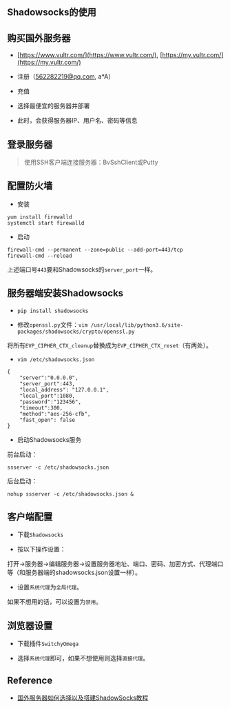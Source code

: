 ## Shadowsocks的使用


## 购买国外服务器

* [https://www.vultr.com/](https://www.vultr.com/), [https://my.vultr.com/](https://my.vultr.com/)

* 注册（562282219@qq.com, a*A）

* 充值

* 选择最便宜的服务器并部署

* 此时，会获得服务器IP、用户名、密码等信息


## 登录服务器

> 使用SSH客户端连接服务器：BvSshClient或Putty


## 配置防火墙

* 安装

```
yum install firewalld
systemctl start firewalld
```

* 启动

```
firewall-cmd --permanent --zone=public --add-port=443/tcp
firewall-cmd --reload
```

上述端口号`443`要和Shadowsocks的`server_port`一样。


## 服务器端安装Shadowsocks

* `pip install shadowsocks`


* 修改`openssl.py`文件：`vim /usr/local/lib/python3.6/site-packages/shadowsocks/crypto/openssl.py`

将所有`EVP_CIPHER_CTX_cleanup`替换成为`EVP_CIPHER_CTX_reset`（有两处）。


* `vim /etc/shadowsocks.json`

```
{
    "server":"0.0.0.0",
    "server_port":443,
    "local_address": "127.0.0.1",
    "local_port":1080,
    "password":"123456",
    "timeout":300,
    "method":"aes-256-cfb",
    "fast_open": false
}
```

* 启动Shadowsocks服务

前台启动：
```
ssserver -c /etc/shadowsocks.json
```

后台启动：
```
nohup ssserver -c /etc/shadowsocks.json &
```


## 客户端配置

* 下载`Shadowsocks`

* 按以下操作设置：

打开->服务器->编辑服务器->设置服务器地址、端口、密码、加密方式、代理端口等（和服务器端的shadowsocks.json设置一样）。

* 设置`系统代理`为`全局代理`。

如果不想用的话，可以设置为`禁用`。


## 浏览器设置

* 下载插件`SwitchyOmega`

* 选择`系统代理`即可，如果不想使用则选择`直接代理`。



## Reference

* [国外服务器如何选择以及搭建ShadowSocks教程](https://segmentfault.com/a/1190000015387870?utm_source=tag-newest)

